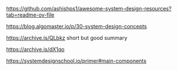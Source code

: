 https://github.com/ashishps1/awesome-system-design-resources?tab=readme-ov-file

https://blog.algomaster.io/p/30-system-design-concepts

https://archive.is/QLbkz short but good summary

https://archive.is/dX1qo


https://systemdesignschool.io/primer#main-components


